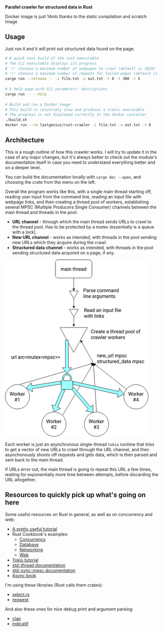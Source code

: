 **Parallel crawler for structured data in Rust**

Docker image is just 14mb thanks to the static compilation and scratch image

## Usage

Just run it and it will print out structured data found on the page:

```bash
# A quick test build of the rust executable
# The CLI executable displays its progress
# 'l' chooses a maximum number of webpages to crawl (default is 1024)
# 'r' chooses a maximum number of repeats for failed pages (default is 3)
cargo run --release -- -i file.txt -o out.txt -t 8 -l 300 -r 5

# A help page with CLI parameters' descriptions
cargo run -- --help

# Build and run a Docker image
# This build is relatively slow and produces a static executable
# The progress is not displayed correctly in the docker container
./build.sh
docker run --rm lastgenius/rust-crawler -i file.txt -o out.txt -t 8
```

## Architecture

This is a rough outline of how this crawler works. I will try to update it in the
case of any major changes, but it's always better to check out the module's documentation
itself in case you need to understand everything better and on a deeper level. 

You can build the documentation locally with `cargo doc --open`, and choosing the
crate from the menu on the left.

Overall the program works like this, with a single main thread starting off, reading user input
from the command line, reading an input file with webpage links, and then creating a thread
pool of workers, establishing several MPSC (Multiple Producers Single Consumer) channels between
the main thread and threads in the pool:

* **URL channel** - through which the main thread sends URLs to crawl to the thread pool. Has to
be protected by a mutex (essentially is a queue with a lock).
* **New URL channel** - works as intended, with threads in the pool sending new URLs which they
acquire during the crawl.
* **Structured data channel** - works as intended, with threads in the pool sending structured
data acquired on a page, if any.

![](../images/rust-arch1.png)

Each worker is just an asynchronous single-thread `tokio` runtime that tries to get a vector
of new URLs to crawl through the URL channel, and then asynchonously shoots off requests and gets
data, which is then parsed and sent back to the main thread.

If URLs error out, the main thread is going to repeat this URL a few times,
waiting for exponentially more time between attempts, before discarding the URL altogether.

## Resources to quickly pick up what's going on here

Some useful resources on Rust in general, as well as on concurrency and web:
* [A pretty useful tutorial](https://rolisz.ro/2020/03/01/web-crawler-in-rust/)
* Rust Cookbook's examples:
    * [Concurrency](https://rust-lang-nursery.github.io/rust-cookbook/concurrency.html)
    * [Database](https://rust-lang-nursery.github.io/rust-cookbook/database.html)
    * [Networking](https://rust-lang-nursery.github.io/rust-cookbook/net.html)
    * [Web](https://rust-lang-nursery.github.io/rust-cookbook/web.html)
* [Tokio tutorial](https://tokio.rs/tokio/tutorial/)
* [std::thread documentation](https://doc.rust-lang.org/std/thread/index.html)
* [std::sync::mpsc documentation](https://doc.rust-lang.org/std/sync/mpsc/index.html)
* [Async book](https://rust-lang.github.io/async-book/)

I'm using these libraries (Rust calls them crates):
* [select.rs](https://github.com/utkarshkukreti/select.rs)
* [reqwest](https://github.com/seanmonstar/reqwest)

And also these ones for nice debug print and argument parsing:
* [clap](https://docs.rs/clap/2.33.3/clap/)
* [indicatif](https://docs.rs/indicatif/0.15.0/indicatif/)
